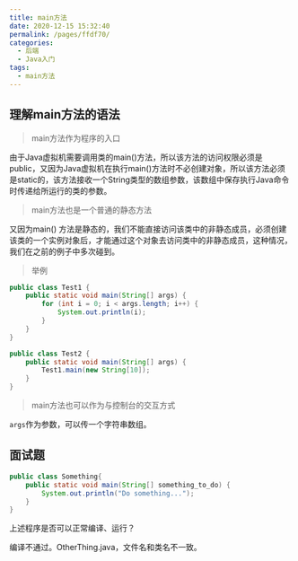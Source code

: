 ```yaml
---
title: main方法
date: 2020-12-15 15:32:40
permalink: /pages/ffdf70/
categories: 
  - 后端
  - Java入门
tags: 
  - main方法
---
```

## 理解main方法的语法

> main方法作为程序的入口

由于Java虚拟机需要调用类的main()方法，所以该方法的访问权限必须是public，又因为Java虚拟机在执行main()方法时不必创建对象，所以该方法必须是static的，该方法接收一个String类型的数组参数，该数组中保存执行Java命令时传递给所运行的类的参数。

> main方法也是一个普通的静态方法

又因为main() 方法是静态的，我们不能直接访问该类中的非静态成员，必须创建该类的一个实例对象后，才能通过这个对象去访问类中的非静态成员，这种情况，我们在之前的例子中多次碰到。



> 举例

```java
public class Test1 {
    public static void main(String[] args) {
        for (int i = 0; i < args.length; i++) {
            System.out.println(i);
        }
    }
}
```

```java
public class Test2 {
    public static void main(String[] args) {
        Test1.main(new String[10]);
    }
}
```



> main方法也可以作为与控制台的交互方式

`args`作为参数，可以传一个字符串数组。



## 面试题

```java
public class Something{
    public static void main(String[] something_to_do) {
        System.out.println("Do something...");
    }
}
```

上述程序是否可以正常编译、运行？

编译不通过。OtherThing.java，文件名和类名不一致。